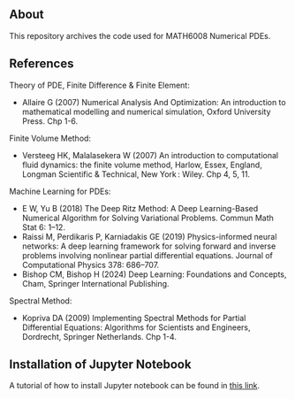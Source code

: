 ## About

This repository archives the code used for MATH6008 Numerical PDEs.

## References

Theory of PDE, Finite Difference & Finite Element:
- Allaire G (2007) Numerical Analysis And Optimization: An introduction to mathematical modelling and numerical simulation, Oxford University Press. Chp 1-6.

Finite Volume Method:
- Versteeg HK, Malalasekera W (2007) An introduction to computational fluid dynamics: the finite volume method, Harlow, Essex, England, Longman Scientific & Technical, New York : Wiley. Chp 4, 5, 11.

Machine Learning for PDEs:
- E W, Yu B (2018) The Deep Ritz Method: A Deep Learning-Based Numerical Algorithm for Solving Variational Problems. Commun Math Stat 6: 1–12.
- Raissi M, Perdikaris P, Karniadakis GE (2019) Physics-informed neural networks: A deep learning framework for solving forward and inverse problems involving nonlinear partial differential equations. Journal of Computational Physics 378: 686–707.
- Bishop CM, Bishop H (2024) Deep Learning: Foundations and Concepts, Cham, Springer International Publishing.

Spectral Method:
- Kopriva DA (2009) Implementing Spectral Methods for Partial Differential Equations: Algorithms for Scientists and Engineers, Dordrecht, Springer Netherlands. Chp 1-4.

## Installation of Jupyter Notebook

A tutorial of how to install Jupyter notebook can be found in [this link](https://docs.jupyter.org/en/latest/install/notebook-classic.html).
